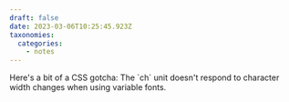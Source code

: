 ```yaml
---
draft: false
date: 2023-03-06T10:25:45.923Z
taxonomies:
  categories:
    - notes
---
```

Here's a bit of a CSS gotcha: The \`ch\` unit doesn't respond to character width changes when using variable fonts.
